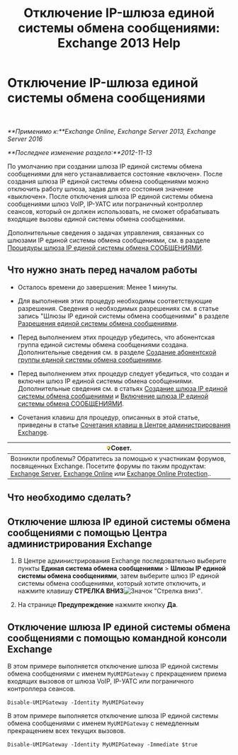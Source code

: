 ﻿---
title: 'Отключение IP-шлюза единой системы обмена сообщениями: Exchange 2013 Help'
TOCTitle: Отключение IP-шлюза единой системы обмена сообщениями
ms:assetid: fe3a8797-1230-49cb-a839-ccec238266b6
ms:mtpsurl: https://technet.microsoft.com/ru-ru/library/Bb125257(v=EXCHG.150)
ms:contentKeyID: 50489533
ms.date: 05/22/2018
mtps_version: v=EXCHG.150
ms.translationtype: MT
---

# Отключение IP-шлюза единой системы обмена сообщениями

 

_**Применимо к:**Exchange Online, Exchange Server 2013, Exchange Server 2016_

_**Последнее изменение раздела:**2012-11-13_

По умолчанию при создании шлюза IP единой системы обмена сообщениями для него устанавливается состояние «включен». После создания шлюза IP единой системы обмена сообщениями можно отключить работу шлюза, задав для его состояния значение «выключен». После отключения шлюза IP единой системы обмена сообщениями шлюз VoIP, IP-УАТС или пограничный контроллер сеансов, который он должен использовать, не сможет обрабатывать входящие вызовы единой системы обмена сообщениями.

Дополнительные сведения о задачах управления, связанных со шлюзами IP единой системы обмена сообщениями, см. в разделе [Процедуры шлюза IP единой системы обмена СООБЩЕНИЯМИ](um-ip-gateway-procedures-exchange-2013-help.md).

## Что нужно знать перед началом работы

  - Осталось времени до завершения: Менее 1 минуты.

  - Для выполнения этих процедур необходимы соответствующие разрешения. Сведения о необходимых разрешениях см. в статье запись "Шлюзы IP единой системы обмена сообщениями" в разделе [Разрешения единой системы обмена сообщениями](unified-messaging-permissions-exchange-2013-help.md).

  - Перед выполнением этих процедур убедитесь, что абонентская группа единой системы обмена сообщениями создана. Дополнительные сведения см. в разделе [Создание абонентской группы единой системы обмена сообщениями](create-a-um-dial-plan-exchange-2013-help.md).

  - Перед выполнением этих процедур следует убедиться, что создан и включен шлюз IP единой системы обмена сообщениями. Дополнительные сведения см. в статьях [Создание шлюза IP единой системы обмена сообщениями](create-a-um-ip-gateway-exchange-2013-help.md) и [Включение шлюза IP единой системы обмена СООБЩЕНИЯМИ](enable-a-um-ip-gateway-exchange-2013-help.md).

  - Сочетания клавиш для процедур, описанных в этой статье, приведены в статье [Сочетания клавиш в Центре администрирования Exchange](keyboard-shortcuts-in-the-exchange-admin-center-exchange-online-protection-help.md).

<table>
<thead>
<tr class="header">
<th><img src="images/Bb124558.tip(EXCHG.150).gif" title="Совет" alt="Совет" />Совет.</th>
</tr>
</thead>
<tbody>
<tr class="odd">
<td>Возникли проблемы? Обратитесь за помощью к участникам форумов, посвященных Exchange. Посетите форумы по таким продуктам: <a href="https://go.microsoft.com/fwlink/p/?linkid=60612">Exchange Server</a>, <a href="https://go.microsoft.com/fwlink/p/?linkid=267542">Exchange Online</a> или <a href="https://go.microsoft.com/fwlink/p/?linkid=285351">Exchange Online Protection</a>..</td>
</tr>
</tbody>
</table>


## Что необходимо сделать?

## Отключение шлюза IP единой системы обмена сообщениями с помощью Центра администрирования Exchange

1.  В Центре администрирования Exchange последовательно выберите пункты **Единая система обмена сообщениями** \> **Шлюзы IP единой системы обмена сообщениями**, затем выберите шлюз IP единой системы обмена сообщениями, который хотите отключить, и нажмите клавишу **СТРЕЛКА ВНИЗ**![Значок "Стрелка вниз"](images/JJ150576.ef5ca57d-a033-457b-bd92-6361877c33d0(EXCHG.150).gif "Значок \"Стрелка вниз\"").

2.  На странице **Предупреждение** нажмите кнопку **Да**.

## Отключение шлюза IP единой системы обмена сообщениями с помощью командной консоли Exchange

В этом примере выполняется отключение шлюза IP единой системы обмена сообщениями с именем `MyUMIPGateway` с прекращением приема входящих вызовов от шлюза VoIP, IP-УАТС или пограничного контроллера сеансов.

    Disable-UMIPGateway -Identity MyUMIPGateway

В этом примере выполняется отключение шлюза IP единой системы обмена сообщениями с именем `MyUMIPGateway` с немедленным прекращением всех текущих вызовов.

    Disable-UMIPGateway -Identity MyUMIPGateway -Immediate $true


